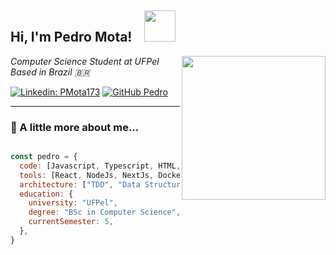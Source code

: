 <h2> Hi, I'm Pedro Mota!    <img src="https://media.giphy.com/media/v1.Y2lkPWVjZjA1ZTQ3d3h0emZsOWk5NTBjZmpzcnVldWpwd2phc3Ntd2lmazV2cmljZGg0aSZlcD12MV9zdGlja2Vyc19zZWFyY2gmY3Q9cw/Qs5FYEsfQlclJ1FtWV/giphy.gif" width="50"></h2>
<img align="right" src="https://media2.giphy.com/media/v1.Y2lkPTc5MGI3NjExa3plYjBvNmt5ZHNobm1hd2N4djIxcGpyMW14eGcyN2plYXFoMXl1bCZlcD12MV9pbnRlcm5hbF9naWZfYnlfaWQmY3Q9Zw/78XCFBGOlS6keY1Bil/giphy.gif" width="230">
<p><em>Computer Science Student at UFPel <br>
  Based in Brazil 🇧🇷
</em></p>

[![Linkedin: PMota173](https://img.shields.io/badge/-PedroMota-blue?style=flat-square&logo=Linkedin&logoColor=white&link=https://www.linkedin.com/in/pedro-mota/)](https://www.linkedin.com/in/pedro-mota-8b6483269/)
[![GitHub Pedro](https://img.shields.io/github/followers/PMota173?label=follow&style=social)](https://github.com/PMota173)

---

### 🧠 A little more about me...

```javascript

const pedro = {
  code: [Javascript, Typescript, HTML, CSS, C, Python, Java],
  tools: [React, NodeJs, NextJs, Docker, Jest, Git, Linux],
  architecture: ["TDD", "Data Structures", "Responsive Design", "API Integration"],
  education: {
    university: "UFPel",
    degree: "BSc in Computer Science",
    currentSemester: 5,
  },
}
```
